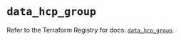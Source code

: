 # `data_hcp_group`

Refer to the Terraform Registry for docs: [`data_hcp_group`](https://registry.terraform.io/providers/hashicorp/hcp/0.103.0/docs/data-sources/group).
